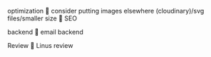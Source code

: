 optimization
🦋 consider putting images elsewhere (cloudinary)/svg files/smaller size
🦋 SEO

backend
🦋 email backend

Review
🦋 Linus review